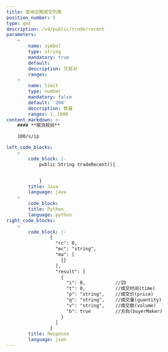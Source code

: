 ```yaml
---
title: 查询近期成交列表
position_number: 5
type: get
description: /v4/public/trade/recent
parameters:
    -
        name: symbol
        type: string
        mandatory: true
        default:
        description: 交易对
        ranges:
    -
        name: limit
        type: number
        mandatory: false
        default: '200'
        description: 数量
        ranges: 1，1000
content_markdown: >-
    #### **限流规则**

    100/s/ip

left_code_blocks:
    -
        code_block: |-
            public String tradeRecent(){


            }
        title: Java
        language: java
    -
        code_block:
        title: Python
        language: python
right_code_blocks:
    -
        code_block: |-
                {
                  "rc": 0,
                  "mc": "string",
                  "ma": [
                    {}
                  ],
                  "result": [
                    {
                      "i": 0,           //ID
                      "t": 0,           //成交时间(time)
                      "p": "string",    //成交价(price)
                      "q": "string",    //成交量(quantity)
                      "v": "string",    //成交额(volume)
                      "b": true         //方向(buyerMaker)
                    }
                  ]
                }
        title: Response
        language: json
---
```

